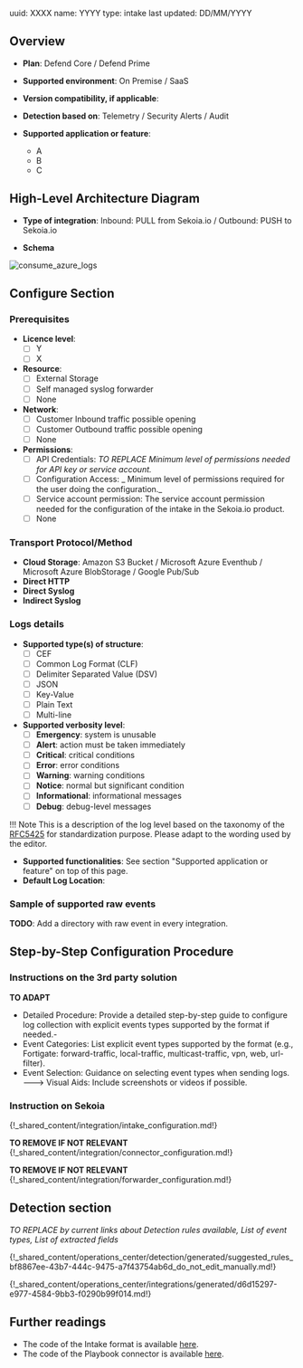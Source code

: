 uuid: XXXX
name: YYYY
type: intake
last updated: DD/MM/YYYY

## Overview

- **Plan**: Defend Core / Defend Prime
- **Supported environment**: On Premise / SaaS
- **Version compatibility, if applicable**:

- **Detection based on**: Telemetry / Security Alerts / Audit
- **Supported application or feature**:
    - A
    - B
    - C


## High-Level Architecture Diagram

- **Type of integration**: Inbound: PULL from Sekoia.io / Outbound: PUSH to Sekoia.io

- **Schema**

![consume_azure_logs](/assets/integration/integration_catalog/<techno_name>/image.png)

## Configure Section

### Prerequisites

- **Licence level**:
    - [ ] Y
    - [ ] X

- **Resource**:
    - [ ] External Storage
    - [ ] Self managed syslog forwarder
    - [ ] None

- **Network**:
    - [ ] Customer Inbound traffic possible opening
    - [ ] Customer Outbound traffic possible opening
    - [ ] None

- **Permissions**:
    - [ ] API Credentials: _TO REPLACE Minimum level of permissions needed for API key or service account._
    - [ ] Configuration Access:  _ Minimum level of permissions required for the user doing the configuration._
    - [ ] Service account permission: The service account permission needed  for the configuration of the intake in the Sekoia.io product.
    - [ ] None

### Transport Protocol/Method

- **Cloud Storage**: Amazon S3 Bucket / Microsoft Azure Eventhub / Microsoft Azure BlobStorage / Google Pub/Sub
- **Direct HTTP**
- **Direct Syslog**
- **Indirect Syslog**

### Logs details

- **Supported type(s) of structure**:
    - [ ] CEF
    - [ ] Common Log Format (CLF)
    - [ ] Delimiter Separated Value (DSV)
    - [ ] JSON
    - [ ] Key-Value
    - [ ] Plain Text
    - [ ] Multi-line

- **Supported verbosity level**:
    - [ ] **Emergency**: system is unusable
    - [ ] **Alert**: action must be taken immediately
    - [ ] **Critical**: critical conditions
    - [ ] **Error**: error conditions
    - [ ] **Warning**: warning conditions
    - [ ] **Notice**: normal but significant condition
    - [ ] **Informational**: informational messages
    - [ ] **Debug**: debug-level messages

!!! Note
    This is a description of the log level based on the taxonomy of the [RFC5425](https://datatracker.ietf.org/doc/html/rfc5424) for standardization purpose. Please adapt to the wording used by the editor.

- **Supported functionalities**: See section "Supported application or feature" on top of this page.
- **Default Log Location**:

### Sample of supported raw events

**TODO**: Add a directory with raw event in every integration.

## Step-by-Step Configuration Procedure

### Instructions on the 3rd party solution

__TO ADAPT__
- Detailed Procedure: Provide a detailed step-by-step guide to configure log collection with explicit events types supported by the format if needed.-
- Event Categories: List explicit event types supported by the format (e.g., Fortigate: forward-traffic, local-traffic, multicast-traffic, vpn, web, url-filter).
- Event Selection: Guidance on selecting event types when sending logs.
---> Visual Aids: Include screenshots or videos if possible.

### Instruction on Sekoia

{!_shared_content/integration/intake_configuration.md!}

__TO REMOVE IF NOT RELEVANT__
{!_shared_content/integration/connector_configuration.md!}

__TO REMOVE IF NOT RELEVANT__
{!_shared_content/integration/forwarder_configuration.md!}

## Detection section

_TO REPLACE by current links about Detection rules available, List of event types, List of extracted fields_

{!_shared_content/operations_center/detection/generated/suggested_rules_bf8867ee-43b7-444c-9475-a7f43754ab6d_do_not_edit_manually.md!}

{!_shared_content/operations_center/integrations/generated/d6d15297-e977-4584-9bb3-f0290b99f014.md!}

## Further readings

- The code of the Intake format is available [here](https://github.com/SEKOIA-IO/intake-formats/tree/main/__CHANGE_ME__).
- The code of the Playbook connector is available [here](https://github.com/SEKOIA-IO/automation-library/tree/main/__CHANGE_ME__).

